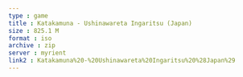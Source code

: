 ```yaml
---
type : game
title : Katakamuna - Ushinawareta Ingaritsu (Japan)
size : 825.1 M
format : iso
archive : zip
server : myrient
link2 : Katakamuna%20-%20Ushinawareta%20Ingaritsu%20%28Japan%29
---
```

